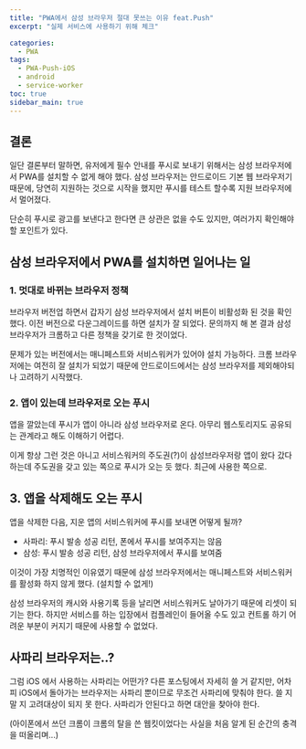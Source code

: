 ```yaml
---
title: "PWA에서 삼성 브라우저 절대 못쓰는 이유 feat.Push"
excerpt: "실제 서비스에 사용하기 위해 체크"

categories:
  - PWA
tags:
  - PWA-Push-iOS
  - android
  - service-worker
toc: true
sidebar_main: true
---
```


## 결론

일단 결론부터 말하면, 유저에게 필수 안내를 푸시로 보내기 위해서는 삼성 브라우저에서 PWA를 설치할 수 없게 해야 했다. 삼성 브라우저는 안드로이드 기본 웹 브라우저기 때문에, 당연히 지원하는 것으로 시작을 했지만 푸시를 테스트 할수록 지원 브라우저에서 멀어졌다.

단순히 푸시로 광고를 보낸다고 한다면 큰 상관은 없을 수도 있지만, 여러가지 확인해야 할 포인트가 있다.

## 삼성 브라우저에서 PWA를 설치하면 일어나는 일

### 1. 멋대로 바뀌는 브라우저 정책

브라우저 버전업 하면서 갑자기 삼성 브라우저에서 설치 버튼이 비활성화 된 것을 확인했다. 이전 버전으로 다운그레이드를 하면 설치가 잘 되었다. 문의까지 해 본 결과 삼성 브라우저가 크롬하고 다른 정책을 갖기로 한 것이었다.

문제가 있는 버전에서는 매니페스트와 서비스워커가 있어야 설치 가능하다. 크롬 브라우저에는 여전히 잘 설치가 되었기 때문에 안드로이드에서는 삼성 브라우저를 제외해야되나 고려하기 시작했다.

### 2. 앱이 있는데 브라우저로 오는 푸시

앱을 깔았는데 푸시가 앱이 아니라 삼성 브라우저로 온다. 아무리 웹스토리지도 공유되는 관계라고 해도 이해하기 어렵다.

이게 항상 그런 것은 아니고 서비스워커의 주도권(?)이 삼성브라우저랑 앱이 왔다 갔다 하는데 주도권을 갖고 있는 쪽으로 푸시가 오는 듯 했다. 최근에 사용한 쪽으로.

## 3. 앱을 삭제해도 오는 푸시

앱을 삭제한 다음, 지운 앱의 서비스워커에 푸시를 보내면 어떻게 될까?

- 사파리: 푸시 발송 성공 리턴, 폰에서 푸시를 보여주지는 않음
- 삼성: 푸시 발송 성공 리턴, 삼성 브라우저에서 푸시를 보여줌

이것이 가장 치명적인 이유였기 때문에 삼성 브라우저에서는 매니페스트와 서비스워커를 활성화 하지 않게 했다. (설치할 수 없게!)

삼성 브라우저의 캐시와 사용기록 등을 날리면 서비스워커도 날아가기 때문에 리셋이 되기는 한다. 하지만 서비스를 하는 입장에서 컴플레인이 들어올 수도 있고 컨트롤 하기 어려운 부분이 커지기 때문에 사용할 수 없었다.

## 사파리 브라우저는..?

그럼 iOS 에서 사용하는 사파리는 어떤가? 다른 포스팅에서 자세히 쓸 거 같지만, 어차피 iOS에서 돌아가는 브라우저는 사파리 뿐이므로 무조건 사파리에 맞춰야 한다. 쓸 지 말 지 고려대상이 되지 못 한다. 사파리가 안된다고 하면 대안을 찾아야 한다.

(아이폰에서 쓰던 크롬이 크롬의 탈을 쓴 웹킷이었다는 사실을 처음 알게 된 순간의 충격을 떠올리며...)
